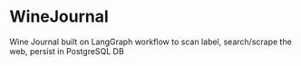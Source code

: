 # WineJournal
Wine Journal built on LangGraph workflow to scan label, search/scrape the web, persist in PostgreSQL DB
